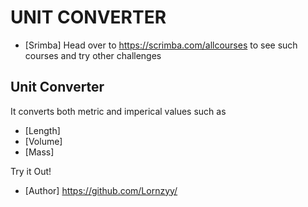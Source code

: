 # UNIT CONVERTER


- [Srimba] Head over to https://scrimba.com/allcourses to see such courses and try other challenges
## Unit Converter

It converts both metric and imperical values such as
- [Length]
- [Volume]
- [Mass]

Try it Out!


- [Author] https://github.com/Lornzyy/ 